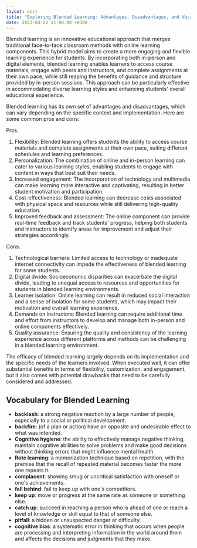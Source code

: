 ```yaml
---
layout: post
title: "Exploring Blended Learning: Advantages, Disadvantages, and Vocabulary"
date: 2023-04-22 11:00:00 +0300
---
```


Blended learning is an innovative educational approach that merges traditional face-to-face classroom methods with online learning components. This hybrid model aims to create a more engaging and flexible learning experience for students. By incorporating both in-person and digital elements, blended learning enables learners to access course materials, engage with peers and instructors, and complete assignments at their own pace, while still reaping the benefits of guidance and structure provided by in-person sessions. This approach can be particularly effective in accommodating diverse learning styles and enhancing students' overall educational experience.

Blended learning has its own set of advantages and disadvantages, which can vary depending on the specific context and implementation. Here are some common pros and cons:

Pros:
1. Flexibility: Blended learning offers students the ability to access course materials and complete assignments at their own pace, suiting different schedules and learning preferences.
2. Personalization: The combination of online and in-person learning can cater to various learning styles, enabling students to engage with content in ways that best suit their needs.
3. Increased engagement: The incorporation of technology and multimedia can make learning more interactive and captivating, resulting in better student motivation and participation.
4. Cost-effectiveness: Blended learning can decrease costs associated with physical space and resources while still delivering high-quality education.
5. Improved feedback and assessment: The online component can provide real-time feedback and track students' progress, helping both students and instructors to identify areas for improvement and adjust their strategies accordingly.

Cons:
1. Technological barriers: Limited access to technology or inadequate internet connectivity can impede the effectiveness of blended learning for some students.
2. Digital divide: Socioeconomic disparities can exacerbate the digital divide, leading to unequal access to resources and opportunities for students in blended learning environments.
3. Learner isolation: Online learning can result in reduced social interaction and a sense of isolation for some students, which may impact their motivation and overall learning experience.
4. Demands on instructors: Blended learning can require additional time and effort from instructors to develop and manage both in-person and online components effectively.
5. Quality assurance: Ensuring the quality and consistency of the learning experience across different platforms and methods can be challenging in a blended learning environment.

The efficacy of blended learning largely depends on its implementation and the specific needs of the learners involved. When executed well, it can offer substantial benefits in terms of flexibility, customization, and engagement, but it also comes with potential drawbacks that need to be carefully considered and addressed.

## Vocabulary for Blended Learning

- **backlash**: a strong negative reaction by a large number of people, especially to a social or political development.
- **backfire**: (of a plan or action) have an opposite and undesirable effect to what was intended.
- **Cognitive hygiene**: the ability to effectively manage negative thinking, maintain cognitive abilities to solve problems and make good decisions without thinking errors that might influence mental health.
- **Rote learning**: a memorization technique based on repetition, with the premise that the recall of repeated material becomes faster the more one repeats it.
- **complacent**: showing smug or uncritical satisfaction with oneself or one's achievements.
- **fall behind**: fail to keep up with one's competitors.
- **keep up**: move or progress at the same rate as someone or something else.
- **catch up**: succeed in reaching a person who is ahead of one or reach a level of knowledge or skill equal to that of someone else.
- **pitfall**: a hidden or unsuspected danger or difficulty.
- **cognitive bias**: a systematic error in thinking that occurs when people are processing and interpreting information in the world around them and affects the decisions and judgments that they make.